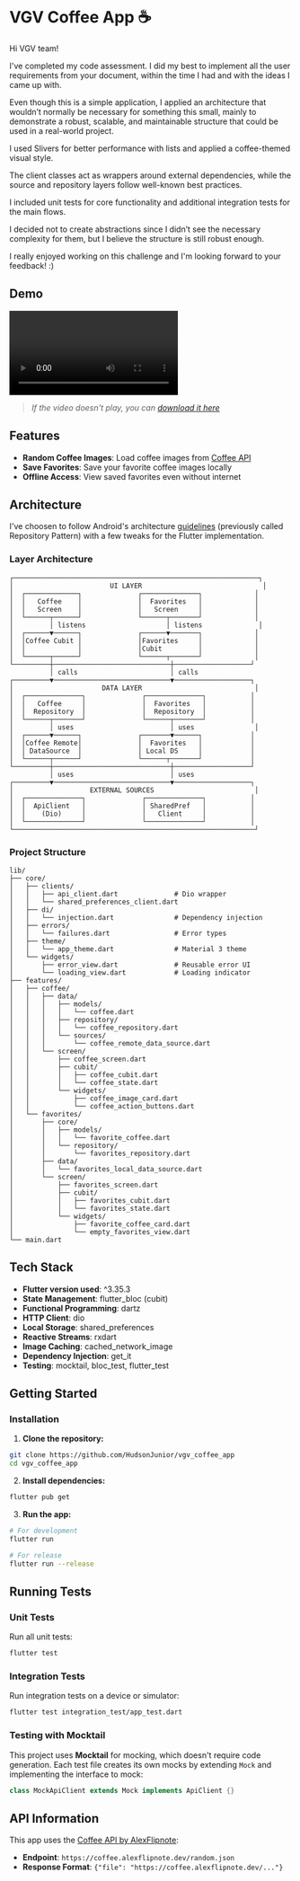 # VGV Coffee App ☕

Hi VGV team!

I've completed my code assessment. I did my best to implement all the user requirements from your document, within the time I had and with the ideas I came up with.

Even though this is a simple application, I applied an architecture that wouldn’t normally be necessary for something this small, mainly to demonstrate a robust, scalable, and maintainable structure that could be used in a real-world project.

I used Slivers for better performance with lists and applied a coffee-themed visual style.

The client classes act as wrappers around external dependencies, while the source and repository layers follow well-known best practices.

I included unit tests for core functionality and additional integration tests for the main flows.

I decided not to create abstractions since I didn’t see the necessary complexity for them, but I believe the structure is still robust enough.

I really enjoyed working on this challenge and I'm looking forward to your feedback! :)

## Demo

<video src="assets/demo_video.MP4" width="300" controls></video>

> *If the video doesn't play, you can [download it here](assets/demo_video.MP4)*

## Features

- **Random Coffee Images**: Load coffee images from [Coffee API](https://coffee.alexflipnote.dev)
- **Save Favorites**: Save your favorite coffee images locally
- **Offline Access**: View saved favorites even without internet

## Architecture
I've choosen to follow Android's architecture [guidelines](https://developer.android.com/topic/architecture) (previously called Repository Pattern) with a few tweaks for the Flutter implementation.

### Layer Architecture

```
┌─────────────────────────────────────────────────────────────┐
│                        UI LAYER                              │
│  ┌─────────────┐              ┌──────────────┐             │
│  │   Coffee    │              │  Favorites   │             │
│  │   Screen    │              │   Screen     │             │
│  └──────┬──────┘              └──────┬───────┘             │
│         │ listens                    │ listens              │
│  ┌──────▼──────┐              ┌──────▼───────┐             │
│  │Coffee Cubit │              │Favorites     │             │
│  │             │              │Cubit         │             │
│  └──────┬──────┘              └──────┬───────┘             │
└─────────┼─────────────────────────────┼───────────────────┘
          │ calls                       │ calls
┌─────────▼─────────────────────────────▼───────────────────┐
│                      DATA LAYER                            │
│  ┌──────────────┐              ┌──────────────┐           │
│  │   Coffee     │              │  Favorites   │           │
│  │  Repository  │              │  Repository  │           │
│  └──────┬───────┘              └──────┬───────┘           │
│         │ uses                        │ uses               │
│  ┌──────▼──────┐              ┌───────▼──────┐            │
│  │Coffee Remote│              │  Favorites   │            │
│  │ DataSource  │              │ Local DS     │            │
│  └──────┬──────┘              └──────┬───────┘            │
└─────────┼─────────────────────────────┼───────────────────┘
          │ uses                        │ uses
┌─────────▼─────────────────────────────▼───────────────────┐
│                   EXTERNAL SOURCES                         │
│  ┌──────────────┐              ┌──────────────┐           │
│  │  ApiClient   │              │ SharedPref   │           │
│  │    (Dio)     │              │   Client     │           │
│  └──────────────┘              └──────────────┘           │
└────────────────────────────────────────────────────────────┘
```

### Project Structure

```
lib/
├── core/
│   ├── clients/
│   │   ├── api_client.dart              # Dio wrapper
│   │   └── shared_preferences_client.dart
│   ├── di/
│   │   └── injection.dart               # Dependency injection
│   ├── errors/
│   │   └── failures.dart                # Error types
│   ├── theme/
│   │   └── app_theme.dart               # Material 3 theme
│   └── widgets/
│       ├── error_view.dart              # Reusable error UI
│       └── loading_view.dart            # Loading indicator
├── features/
│   ├── coffee/
│   │   ├── data/
│   │   │   ├── models/
│   │   │   │   └── coffee.dart
│   │   │   ├── repository/
│   │   │   │   └── coffee_repository.dart
│   │   │   └── sources/
│   │   │       └── coffee_remote_data_source.dart
│   │   └── screen/
│   │       ├── coffee_screen.dart
│   │       ├── cubit/
│   │       │   ├── coffee_cubit.dart
│   │       │   └── coffee_state.dart
│   │       └── widgets/
│   │           ├── coffee_image_card.dart
│   │           └── coffee_action_buttons.dart
│   └── favorites/
│       ├── core/
│       │   ├── models/
│       │   │   └── favorite_coffee.dart
│       │   └── repository/
│       │       └── favorites_repository.dart
│       ├── data/
│       │   └── favorites_local_data_source.dart
│       └── screen/
│           ├── favorites_screen.dart
│           ├── cubit/
│           │   ├── favorites_cubit.dart
│           │   └── favorites_state.dart
│           └── widgets/
│               ├── favorite_coffee_card.dart
│               └── empty_favorites_view.dart
└── main.dart
```

## Tech Stack

- **Flutter version used**: ^3.35.3
- **State Management**: flutter_bloc (cubit)
- **Functional Programming**: dartz
- **HTTP Client**: dio
- **Local Storage**: shared_preferences
- **Reactive Streams**: rxdart
- **Image Caching**: cached_network_image
- **Dependency Injection**: get_it
- **Testing**: mocktail, bloc_test, flutter_test

## Getting Started

### Installation

1. **Clone the repository:**
```bash
git clone https://github.com/HudsonJunior/vgv_coffee_app
cd vgv_coffee_app
```

2. **Install dependencies:**
```bash
flutter pub get
```

3. **Run the app:**
```bash
# For development
flutter run

# For release
flutter run --release
```

## Running Tests

### Unit Tests

Run all unit tests:
```bash
flutter test
```

### Integration Tests

Run integration tests on a device or simulator:
```bash
flutter test integration_test/app_test.dart
```

### Testing with Mocktail

This project uses **Mocktail** for mocking, which doesn't require code generation. Each test file creates its own mocks by extending `Mock` and implementing the interface to mock:

```dart
class MockApiClient extends Mock implements ApiClient {}
```

## API Information

This app uses the [Coffee API by AlexFlipnote](https://coffee.alexflipnote.dev):
- **Endpoint**: `https://coffee.alexflipnote.dev/random.json`
- **Response Format**: `{"file": "https://coffee.alexflipnote.dev/..."}`